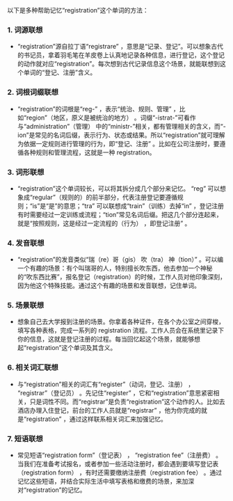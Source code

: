 以下是多种帮助记忆“registration”这个单词的方法：

### 1. 词源联想
 - “registration”源自拉丁语“registrare” ，意思是“记录、登记”。可以想象古代的书记员，拿着羽毛笔在羊皮卷上认真地记录各种信息，进行登记，这个登记的动作就对应“registration”。每次想到古代记录信息这个场景，就能联想到这个单词的“登记、注册”含义。

### 2. 词根词缀联想
 - “registration”的词根是“reg-” ，表示“统治、规则、管理” ，比如“region”（地区，原义是被统治的地方） 。词缀“-istrat-”可看作与“administration”（管理） 中的“ministr-”相关，都有管理相关的含义，而“-ion”是常见的名词后缀，表示行为、状态或结果。所以“registration”就可理解为依据一定规则进行管理的行为，即“登记、注册” 。比如在公司注册时，要遵循各种规则和管理流程，这就是一种 registration。

### 3. 词形联想
 - “registration”这个单词较长，可以将其拆分成几个部分来记忆。 “reg” 可以想象成“regular”（规则的）的前半部分，代表注册登记要遵循规则；“is”是“是”的意思；“tra” 可以联想成“train”（训练）去掉“in” ，登记注册有时需要经过一定训练或流程；“tion”常见名词后缀。把这几个部分连起来，就是“按照规则，这是经过一定流程的（行为） ，即登记注册” 。

### 4. 发音联想
 - “registration”的发音类似“瑞（re）哥（gis） 吹（tra） 神（tion）” 。可以编一个有趣的场景：有个叫瑞哥的人，特别擅长吹东西，他去参加一个神秘的“吹东西比赛”，报名登记（registration）的时候，工作人员对他印象深刻，因为他这个特殊技能。通过这个有趣的场景和发音联想，记住单词。

### 5. 场景联想
 - 想象自己去大学报到注册的场景。你拿着各种证件，在各个办公室之间穿梭，填写各种表格，完成一系列的 registration 流程。工作人员会在系统里记录下你的信息，这就是登记注册的过程。每当回忆起这个场景，就能够想起“registration”这个单词及其含义。 

### 6. 相关词汇联想
 - 与“registration”相关的词汇有“register”（动词，登记、注册） ， “registrar”（登记员） 。先记住“register” ，它和“registration”意思紧密相关，只是词性不同。而“registrar”是负责“registration”这个动作的人。比如去酒店办理入住登记，前台的工作人员就是“registrar” ，他为你完成的就是“registration” ，通过这样联系相关词汇来加强记忆。

### 7. 短语联想
 - 常见短语“registration form”（登记表） ， “registration fee”（注册费） 。当我们在准备考试报名，或者参加一些活动注册时，都会遇到要填写登记表（registration form） ，有时还需要缴纳注册费（registration fee） 。通过记忆这些短语，并结合实际生活中填写表格和缴费的场景，来加深对“registration”的记忆。 